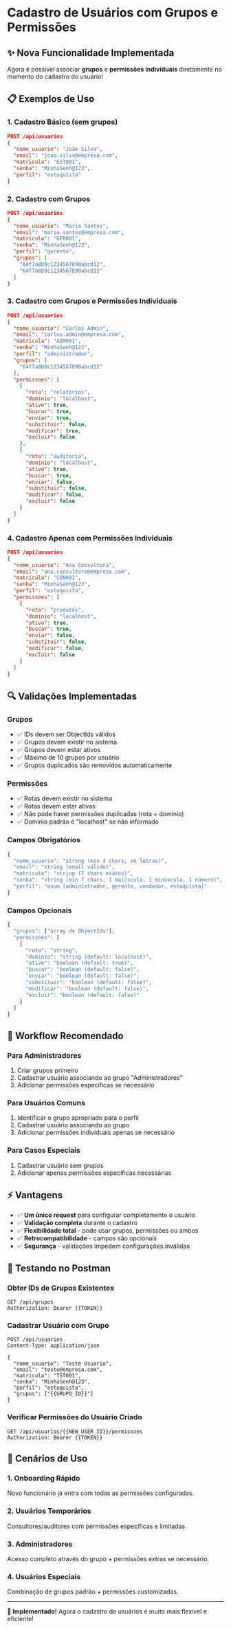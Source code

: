 # Cadastro de Usuários com Grupos e Permissões

## ✨ Nova Funcionalidade Implementada

Agora é possível associar **grupos** e **permissões individuais** diretamente no momento do cadastro do usuário!

## 📋 Exemplos de Uso

### 1. Cadastro Básico (sem grupos)
```json
POST /api/usuarios
{
  "nome_usuario": "João Silva",
  "email": "joao.silva@empresa.com",
  "matricula": "EST001",
  "senha": "MinhaSenh@123",
  "perfil": "estoquista"
}
```

### 2. Cadastro com Grupos
```json
POST /api/usuarios
{
  "nome_usuario": "Maria Santos",
  "email": "maria.santos@empresa.com",
  "matricula": "GER001",
  "senha": "MinhaSenh@123",
  "perfil": "gerente",
  "grupos": [
    "64f7a8b9c1234567890abcd12",
    "64f7a8b9c1234567890abcd13"
  ]
}
```

### 3. Cadastro com Grupos e Permissões Individuais
```json
POST /api/usuarios
{
  "nome_usuario": "Carlos Admin",
  "email": "carlos.admin@empresa.com",
  "matricula": "ADM001",
  "senha": "MinhaSenh@123",
  "perfil": "administrador",
  "grupos": [
    "64f7a8b9c1234567890abcd12"
  ],
  "permissoes": [
    {
      "rota": "relatorios",
      "dominio": "localhost",
      "ativo": true,
      "buscar": true,
      "enviar": true,
      "substituir": false,
      "modificar": true,
      "excluir": false
    },
    {
      "rota": "auditoria",
      "dominio": "localhost",
      "ativo": true,
      "buscar": true,
      "enviar": false,
      "substituir": false,
      "modificar": false,
      "excluir": false
    }
  ]
}
```

### 4. Cadastro Apenas com Permissões Individuais
```json
POST /api/usuarios
{
  "nome_usuario": "Ana Consultora",
  "email": "ana.consultora@empresa.com",
  "matricula": "CON001",
  "senha": "MinhaSenh@123",
  "perfil": "estoquista",
  "permissoes": [
    {
      "rota": "produtos",
      "dominio": "localhost",
      "ativo": true,
      "buscar": true,
      "enviar": false,
      "substituir": false,
      "modificar": false,
      "excluir": false
    }
  ]
}
```

## 🔍 Validações Implementadas

### Grupos
- ✅ IDs devem ser ObjectIds válidos
- ✅ Grupos devem existir no sistema
- ✅ Grupos devem estar ativos
- ✅ Máximo de 10 grupos por usuário
- ✅ Grupos duplicados são removidos automaticamente

### Permissões
- ✅ Rotas devem existir no sistema
- ✅ Rotas devem estar ativas
- ✅ Não pode haver permissões duplicadas (rota + domínio)
- ✅ Domínio padrão é "localhost" se não informado

### Campos Obrigatórios
```javascript
{
  "nome_usuario": "string (min 3 chars, só letras)",
  "email": "string (email válido)",
  "matricula": "string (7 chars exatos)",
  "senha": "string (min 7 chars, 1 maiúscula, 1 minúscula, 1 número)",
  "perfil": "enum [administrador, gerente, vendedor, estoquista]"
}
```

### Campos Opcionais
```javascript
{
  "grupos": ["array de ObjectIds"],
  "permissoes": [
    {
      "rota": "string",
      "dominio": "string (default: localhost)",
      "ativo": "boolean (default: true)",
      "buscar": "boolean (default: false)",
      "enviar": "boolean (default: false)",
      "substituir": "boolean (default: false)",
      "modificar": "boolean (default: false)",
      "excluir": "boolean (default: false)"
    }
  ]
}
```

## 🚀 Workflow Recomendado

### Para Administradores
1. Criar grupos primeiro
2. Cadastrar usuário associando ao grupo "Administradores"
3. Adicionar permissões específicas se necessário

### Para Usuários Comuns
1. Identificar o grupo apropriado para o perfil
2. Cadastrar usuário associando ao grupo
3. Adicionar permissões individuais apenas se necessário

### Para Casos Especiais
1. Cadastrar usuário sem grupos
2. Adicionar apenas permissões específicas necessárias

## ⚡ Vantagens

- ✅ **Um único request** para configurar completamente o usuário
- ✅ **Validação completa** durante o cadastro
- ✅ **Flexibilidade total** - pode usar grupos, permissões ou ambos
- ✅ **Retrocompatibilidade** - campos são opcionais
- ✅ **Segurança** - validações impedem configurações inválidas

## 🔧 Testando no Postman

### Obter IDs de Grupos Existentes
```http
GET /api/grupos
Authorization: Bearer {{TOKEN}}
```

### Cadastrar Usuário com Grupo
```http
POST /api/usuarios
Content-Type: application/json

{
  "nome_usuario": "Teste Usuario",
  "email": "teste@empresa.com",
  "matricula": "TST001",
  "senha": "MinhaSenh@123",
  "perfil": "estoquista",
  "grupos": ["{{GRUPO_ID}}"]
}
```

### Verificar Permissões do Usuário Criado
```http
GET /api/usuarios/{{NEW_USER_ID}}/permissoes
Authorization: Bearer {{TOKEN}}
```

## 🎯 Cenários de Uso

### 1. Onboarding Rápido
Novo funcionário já entra com todas as permissões configuradas.

### 2. Usuários Temporários
Consultores/auditores com permissões específicas e limitadas.

### 3. Administradores
Acesso completo através do grupo + permissões extras se necessário.

### 4. Usuários Especiais
Combinação de grupos padrão + permissões customizadas.

---

**🎉 Implementado!** Agora o cadastro de usuários é muito mais flexível e eficiente!
